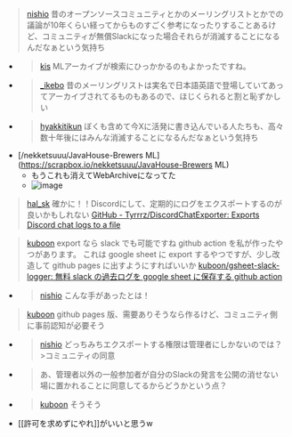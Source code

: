 
> [nishio](https://twitter.com/nishio/status/1717535695441412603) 昔のオープンソースコミュニティとかのメーリングリストとかでの議論が10年くらい経ってからものすごく参考になったりすることあるけど、コミュニティが無償Slackになった場合それらが消滅することになるんだなぁという気持ち
- > [kis](https://twitter.com/kis/status/1717726582750826635) MLアーカイブが検索にひっかかるのもよかったですね。
- > [_ikebo](https://twitter.com/_ikebo/status/1717848297434730724) 昔のメーリングリストは実名で日本語英語で登場していてあってアーカイブされてるものもあるので、ほじくられると割と恥ずかしい
- > [hyakkitikun](https://twitter.com/hyakkitikun/status/1717885744528937160) ぼくも含めて今Xに活発に書き込んでいる人たちも、高々数十年後にはみんな消滅することになるんだなぁという気持ち
- [/nekketsuuu/JavaHouse-Brewers ML](https://scrapbox.io/nekketsuuu/JavaHouse-Brewers ML)
    - もうこれも消えてWebArchiveになってた
    - ![image](https://gyazo.com/8ecd5ccbd102db3ae780291e6a78925a/thumb/1000)


> [hal_sk](https://twitter.com/hal_sk/status/1717539995010154583) 確かに！！Discordにして、定期的にログをエクスポートするのが良いかもしれない [GitHub - Tyrrrz/DiscordChatExporter: Exports Discord chat logs to a file](https://github.com/Tyrrrz/DiscordChatExporter)

> [kuboon](https://twitter.com/kuboon/status/1717676031560315063) export なら slack でも可能ですね
>  github action を私が作ったやつがあります。
>  これは google sheet に export するやつですが、少し改造して github pages に出すようにすればいいか
>  [kuboon/gsheet-slack-logger: 無料 slack の過去ログを google sheet に保存する github action](https://github.com/kuboon/gsheet-slack-logger)
- > [nishio](https://twitter.com/nishio/status/1717714448759271506) こんな手があったとは！

> [kuboon](https://twitter.com/kuboon/status/1717715635315319258) github pages 版、需要ありそうなら作るけど、コミュニティ側に事前認知が必要そう
- > [nishio](https://twitter.com/nishio/status/1717717576787402899) どっちみちエクスポートする権限は管理者にしかないのでは？>コミュニティの同意
- >  あ、管理者以外の一般参加者が自分のSlackの発言を公開の消せない場に置かれることに同意してるからどうかという点？
- > [kuboon](https://twitter.com/kuboon/status/1717721728816984088) そうそう
- [[許可を求めずにやれ]]がいいと思うw



